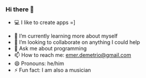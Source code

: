 ### Hi there 👋

- 💻 I like to create apps =]
<!-- - 🔭 Senior Full Stack Developer at @groundbreaker -->
- 🌱 I’m currently learning more about myself
- 👯 I’m looking to collaborate on anything I could help
- 💬 Ask me about programming
- 📫 How to reach me: emer.demetrio@gmail.com
- 😄 Pronouns: he/him
- ⚡ Fun fact: I am also a musician 
